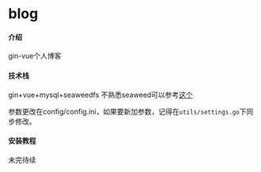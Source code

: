 # blog

#### 介绍
gin-vue个人博客

#### 技术栈
gin+vue+mysql+seaweedfs
不熟悉seaweed可以参考[这个](https://www.godhearing.cn/2021/07/01/seaweedfs-xiang-jie-bu-shu-sheng-chan-huan-jing/)

参数更改在config/config.ini，如果要新加参数，记得在`utils/settings.go`下同步修改。


#### 安装教程
未完待续
